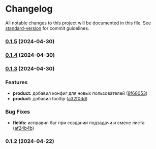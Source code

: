 # Changelog

All notable changes to this project will be documented in this file. See [standard-version](https://github.com/conventional-changelog/standard-version) for commit guidelines.

### [0.1.5](https://github.com/agro40tech/task-list/compare/v0.1.4...v0.1.5) (2024-04-30)

### [0.1.4](https://github.com/agro40tech/task-list/compare/v0.1.3...v0.1.4) (2024-04-30)

### [0.1.3](https://github.com/agro40tech/task-list/compare/v0.1.2...v0.1.3) (2024-04-30)

### Features

- **product:** добавил конфиг для новых пользователей ([8f68053](https://github.com/agro40tech/task-list/commit/8f68053255c190cc515e22095dd954d28b2b1feb))
- **product:** добавил tooltip ([a32f0dd](https://github.com/agro40tech/task-list/commit/a32f0ddbafda218dcd13c480d07d2214c131d398))

### Bug Fixes

- **fields:** исправил баг при создании подзадачи и смене листа ([af24b4b](https://github.com/agro40tech/task-list/commit/af24b4b5e7b0a6081275700babf27aeedf07b0bd))

### 0.1.2 (2024-04-22)
